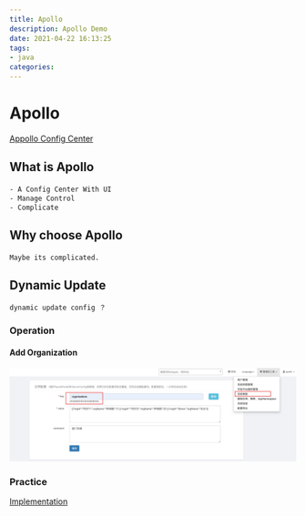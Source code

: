 ```yaml
---
title: Apollo
description: Apollo Demo
date: 2021-04-22 16:13:25
tags:
- java
categories:
---
```


# Apollo
[Appollo Config Center](https://github.com/ctripcorp/apollo)

## What is Apollo
    - A Config Center With UI
    - Manage Control
    - Complicate
## Why choose Apollo
    Maybe its complicated.

## Dynamic Update 

    dynamic update config ？

### Operation

#### Add Organization
![organization](/images/java/apollo-organization.jpg)



### Practice
[Implementation](https://github.com/Viberring/THE-WAY-TO-THE-FUTURE/tree/master/spring-practice)